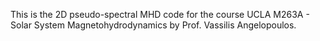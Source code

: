 This is the 2D pseudo-spectral MHD code for the course UCLA M263A - Solar System Magnetohydrodynamics by Prof. Vassilis Angelopoulos.
